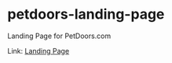 # petdoors-landing-page
Landing Page for PetDoors.com

Link: <a href="http://steventhon.github.io/petdoors-landing-page" target="_blank">Landing Page</a>
